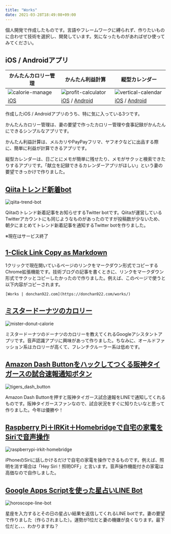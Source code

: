 ```yaml
---
title: "Works"
date: 2021-03-28T18:49:08+09:00
---
```


個人開発で作成したものです。言語やフレームワークに縛られず、作りたいものに合わせて技術を選択し、開発しています。気になったものがあればぜひ使ってみてください。

## iOS / Androidアプリ
| かんたんカロリー管理 | かんたん利益計算　　 | 縦型カレンダー　　　 |
| --- | --- | --- |
| ![calorie-manage](/images/calorie-manage.png#center) | ![profit-calculator](/images/profit-calculator.png) | ![vertical-calendar](/images/vertical-calendar.png#center) |
| [iOS](https://apple.co/3HZpTfN) | [iOS](https://apple.co/3fgbJZE) / [Android](https://play.google.com/store/apps/details?id=com.donchan922.profit_calculator) | [iOS](https://apple.co/3mokfWf) / [Android](https://play.google.com/store/apps/details?id=com.donchan922.vertical_calendar) |

作成したiOS / Androidアプリのうち、特に気に入っている3つです。

かんたんカロリー管理は、妻の要望で作ったカロリー管理や食事記録がかんたんにできるシンプルなアプリです。

かんたん利益計算は、メルカリやPayPayフリマ、ヤフオクなどに出品する際に、簡単に利益が計算できるアプリです。

縦型カレンダーは、日ごとにメモが簡単に残せたり、メモがサクッと検索できたりするアプリです。「献立を記録できるカレンダーアプリがほしい」という妻の要望できっかけで作りました。

## [Qiitaトレンド新着bot](https://twitter.com/qiita_trend_bot#center)
![qiita-trend-bot](/images/qiita-trend-bot.jpeg#center)

Qiitaのトレンド新着記事をお知らせするTwitter botです。Qiitaが運営しているTwitterアカウントにも同じようなものがあったのですが投稿数が少ないため、朝夕にまとめてトレンド新着記事を通知するTwitter botを作りました。  

※現在はサービス終了

## [1-Click Link Copy as Markdown](https://chrome.google.com/webstore/detail/1-click-link-copy-as-mark/pmhehcpfecalmggdcdhhlcolaifiejao?hl=ja)

1クリックで現在開いているページのリンクをマークダウン形式でコピーするChrome拡張機能です。技術ブログの記事を書くときに、リンクをマークダウン形式でサクッとコピーしたかったので作りました。例えば、このページで使うと以下内容がコピーされます。
```
[Works | donchan922.com](https://donchan922.com/works/)
```

## [ミスタードーナツのカロリー](https://assistant.google.com/services/a/uid/000000ebf4570c78)
![mister-donut-calorie](/images/mister-donut-calorie.jpg#center)

ミスタードーナツのドーナツのカロリーを教えてくれるGoogleアシスタントアプリです。音声認識アプリに興味があって作りました。ちなみに、オールドファッション系はカロリーが高くて、フレンチクルーラー系は低めです。

## [Amazon Dash Buttonをハックしてつくる阪神タイガースの試合速報通知ボタン](https://daipanman.hatenablog.com/entry/2017/08/02/214429)
![tigers_dash_button](/images/tigers_dash_button.jpg#center)

Amazon Dash Buttonを押すと阪神タイガース試合速報をLINEで通知してくれるものです。阪神タイガースファンなので、試合状況をすぐに知りたいなと思って作りました。今年は優勝や！

## [Raspberry Pi＋IRKit＋Homebridgeで自宅の家電をSiriで音声操作](https://daipanman.hatenablog.com/entry/2017/08/17/195259)
![raspberrypi-irkit-homebridge](/images/raspberrypi-irkit-homebridge.jpg#center)

iPhoneのSiriに話しかけるだけで自宅の家電を操作できるものです。例えば、照明を消す場合は「Hey Siri！照明OFF」と言います。音声操作機能付きの家電は高価なので自作しました。

## [Google Apps Scriptを使った星占いLINE Bot](https://daipanman.hatenablog.com/entry/2017/09/16/185831)
![horoscope-line-bot](/images/horoscope-line-bot.jpg#center)

星座を入力するとその日の星占い結果を返信してくれるLINE botです。妻の要望で作りました（作らされました）。運勢が1位だと妻の機嫌が良くなります。最下位だと、、、わかりますね？
